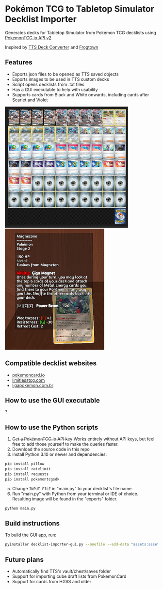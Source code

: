 # Pokémon TCG to Tabletop Simulator Decklist Importer

Generates decks for Tabletop Simulator from Pokémon TCG decklists using [PokemonTCG.io API v2](https://pokemontcg.io/)

Inspired by [TTS Deck Converter](https://github.com/jeandeaual/tts-deckconverter) and [Frogtown](https://www.frogtown.me/)

## Features
- Exports json files to be opened as TTS saved objects
- Exports images to be used in TTS custom decks
- Script opens decklists from .txt files
- Has a GUI executable to help with usability
- Supports cards from Black and White onwards, including cards after Scarlet and Violet

<img src="https://github.com/NatePlays95/ptcg-tts-decklist-importer/blob/main/readme_image_1.jpeg?raw=true" height="400"><img src="https://github.com/NatePlays95/ptcg-tts-decklist-importer/blob/main/readme_image_2.jpeg?raw=true" height="400">

## Compatible decklist websites
- [pokemoncard.io](https://pokemoncard.io)
- [limitlesstcg.com](https://limitlesstcg.com)
- [ligapokemon.com.br](https://ligapokemon.com.br)

## How to use the GUI executable
?

## How to use the Python scripts
1. ~~Get a [PokémonTCG.io API key](https://dev.pokemontcg.io/)~~ Works entirely without API keys, but feel free to add those yourself to make the queries faster.
2. Download the source code in this repo
3. Install Python 3.10 or newer and dependencies:
```sh
pip install pillow
pip install ratelimit
pip install requests
pip install pokemontcgsdk
```
5. Change ``INPUT_FILE`` in "main.py" to your decklist's file name.
6. Run "main.py" with Python from your terminal or IDE of choice. Resulting image will be found in the "exports" folder.
```sh
python main.py
```

## Build instructions
To build the GUI app, run:
```sh
pyinstaller decklist-importer-gui.py --onefile --add-data "assets:assets"
```

## Future plans
- Automatically find TTS's vault/chest/saves folder
- Support for importing cube draft lists from PokemonCard
- Support for cards from HGSS and older
